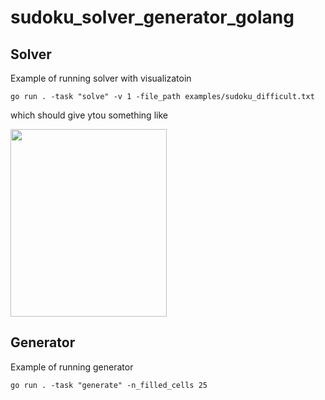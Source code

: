 # sudoku_solver_generator_golang

## Solver
Example of running solver with visualizatoin
```console
go run . -task "solve" -v 1 -file_path examples/sudoku_difficult.txt
```
which should give ytou something like

<img src="resources/solve.gif" width="250" height="300" />

## Generator
Example of running generator
```console
go run . -task "generate" -n_filled_cells 25
```
